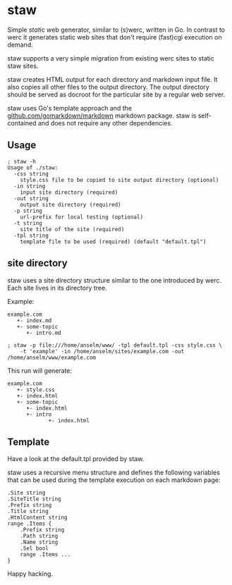 staw
====
Simple *stat*ic *w*eb generator, similar to (s)werc, written in Go. In contrast
to werc it generates static web sites that don't require (fast)cgi execution on
demand.

staw supports a very simple migration from existing werc sites to static staw sites.

staw creates HTML output for each directory and markdown input file. It also
copies all other files to the output directory. The output directory should be
served as docroot for the particular site by a regular web server.

staw uses Go's template approach and the
[github.com/gomarkdown/markdown](https://github.com/gomarkdown/markdown)
markdown package.  staw is self-contained and does not require any other
dependencies.

Usage
-----
	; staw -h
	Usage of ./staw:
	  -css string
		style.css file to be copied to site output directory (optional)
	  -in string
		input site directory (required)
	  -out string
		output site directory (required)
	  -p string
		url-prefix for local testing (optional)
	  -t string
		site title of the site (required)
	  -tpl string
		template file to be used (required) (default "default.tpl")

site directory
--------------
staw uses a site directory structure similar to the one introduced by werc.
Each site lives in its directory tree.

Example:

	example.com
	   +- index.md
	   +- some-topic
	      +- intro.md

	; staw -p file:///home/anselm/www/ -tpl default.tpl -css style.css \
		-t 'example' -in /home/anselm/sites/example.com -out /home/anselm/www/example.com

This run will generate:

	example.com
	   +- style.css
	   +- index.html
	   +- some-topic
	      +- index.html
	      +- intro
                 +- index.html

Template
--------
Have a look at the default.tpl provided by staw.

staw uses a recursive menu structure and defines the following variables that
can be used during the template execution on each markdown page:

	.Site string
	.SiteTitle string
	.Prefix string
	.Title string
	.HtmlContent string
	range .Items {
		.Prefix string
		.Path string
		.Name string
		.Sel bool
		range .Items ...
	}

Happy hacking.
